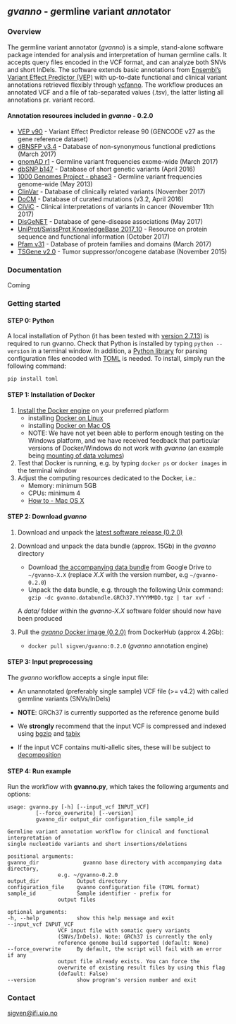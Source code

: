 ## _gvanno_ - *g*ermline *v*ariant *anno*tator

### Overview

The germline variant annotator (*gvanno*) is a simple, stand-alone software package intended for analysis and interpretation of human germline calls. It accepts query files encoded in the VCF format, and can analyze both SNVs and short InDels. The software extends basic annotations from [Ensembl’s Variant Effect Predictor (VEP)](http://www.ensembl.org/info/docs/tools/vep/index.html) with up-to-date functional and clinical variant annotations retrieved flexibly through [vcfanno](https://github.com/brentp/vcfanno). The workflow produces an annotated VCF and a file of tab-separated values (.tsv), the latter listing all annotations pr. variant record.

#### Annotation resources included in _gvanno_ - 0.2.0


* [VEP v90](http://www.ensembl.org/info/docs/tools/vep/index.html) - Variant Effect Predictor release 90 (GENCODE v27 as the gene reference dataset)
* [dBNSFP v3.4](https://sites.google.com/site/jpopgen/dbNSFP) - Database of non-synonymous functional predictions (March 2017)
* [gnomAD r1](http://gnomad.broadinstitute.org/) - Germline variant frequencies exome-wide (March 2017)
* [dbSNP b147](http://www.ncbi.nlm.nih.gov/SNP/) - Database of short genetic variants (April 2016)
* [1000 Genomes Project - phase3](ftp://ftp.1000genomes.ebi.ac.uk/vol1/ftp/release/20130502/) - Germline variant frequencies genome-wide (May 2013)
* [ClinVar](http://www.ncbi.nlm.nih.gov/clinvar/) - Database of clinically related variants (November 2017)
* [DoCM](http://docm.genome.wustl.edu) - Database of curated mutations (v3.2, April 2016)
* [CIViC](http://civic.genome.wustl.edu) - Clinical interpretations of variants in cancer (November 11th 2017)
* [DisGeNET](http://www.disgenet.org) - Database of gene-disease associations (May 2017)
* [UniProt/SwissProt KnowledgeBase 2017_10](http://www.uniprot.org) - Resource on protein sequence and functional information (October 2017)
* [Pfam v31](http://pfam.xfam.org) - Database of protein families and domains (March 2017)
* [TSGene v2.0](http://bioinfo.mc.vanderbilt.edu/TSGene/) - Tumor suppressor/oncogene database (November 2015)

### Documentation

Coming

### Getting started

#### STEP 0: Python

A local installation of Python (it has been tested with [version 2.7.13](https://www.python.org/downloads/)) is required to run gvanno. Check that Python is installed by typing `python --version` in a terminal window. In addition, a [Python library](https://github.com/uiri/toml) for parsing configuration files encoded with [TOML](https://github.com/toml-lang/toml) is needed. To install, simply run the following command:

   	pip install toml

#### STEP 1: Installation of Docker

1. [Install the Docker engine](https://docs.docker.com/engine/installation/) on your preferred platform
   - installing [Docker on Linux](https://docs.docker.com/engine/installation/linux/)
   - installing [Docker on Mac OS](https://docs.docker.com/engine/installation/mac/)
   - NOTE: We have not yet been able to perform enough testing on the Windows platform, and we have received feedback that particular versions of Docker/Windows do not work with _gvanno_ (an example being [mounting of data volumes](https://github.com/docker/toolbox/issues/607))
2. Test that Docker is running, e.g. by typing `docker ps` or `docker images` in the terminal window
3. Adjust the computing resources dedicated to the Docker, i.e.:
   - Memory: minimum 5GB
   - CPUs: minimum 4
   - [How to - Mac OS X](https://docs.docker.com/docker-for-mac/#advanced)

#### STEP 2: Download _gvanno_

1. Download and unpack the [latest software release (0.2.0)](https://github.com/sigven/gvanno/releases/tag/v0.2.0)
2. Download and unpack the data bundle (approx. 15Gb) in the _gvanno_ directory
   * Download [the accompanying data bundle](https://drive.google.com/file/d/1NSeMWpLVMBcCEDYpOLsuWSnKfZEaamip/) from Google Drive to `~/gvanno-X.X` (replace _X.X_ with the version number, e.g `~/gvanno-0.2.0`)
   * Unpack the data bundle, e.g. through the following Unix command: `gzip -dc gvanno.databundle.GRCh37.YYYYMMDD.tgz | tar xvf -`

    A _data/_ folder within the _gvanno-X.X_ software folder should now have been produced
3. Pull the [_gvanno_ Docker image (0.2.0)](https://hub.docker.com/r/sigven/gvanno/) from DockerHub (approx 4.2Gb):
   * `docker pull sigven/gvanno:0.2.0` (_gvanno_ annotation engine)

#### STEP 3: Input preprocessing

The _gvanno_ workflow accepts a single input file:

  * An unannotated (preferably single sample) VCF file (>= v4.2) with called germline variants (SNVs/InDels)

  * __NOTE__: GRCh37 is currently supported as the reference genome build

  * We __strongly__ recommend that the input VCF is compressed and indexed using [bgzip](http://www.htslib.org/doc/tabix.html) and [tabix](http://www.htslib.org/doc/tabix.html)
  * If the input VCF contains multi-allelic sites, these will be subject to [decomposition](http://genome.sph.umich.edu/wiki/Vt#Decompose)


#### STEP 4: Run example

Run the workflow with **gvanno.py**, which takes the following arguments and options:

	usage: gvanno.py [-h] [--input_vcf INPUT_VCF]
			 [--force_overwrite] [--version]
			 gvanno_dir output_dir configuration_file sample_id

	Germline variant annotation workflow for clinical and functional interpretation of
	single nucleotide variants and short insertions/deletions

	positional arguments:
	gvanno_dir              gvanno base directory with accompanying data directory,
					e.g. ~/gvanno-0.2.0
	output_dir            Output directory
	configuration_file    gvanno configuration file (TOML format)
	sample_id             Sample identifier - prefix for
					output files

	optional arguments:
	-h, --help            show this help message and exit
	--input_vcf INPUT_VCF
					VCF input file with somatic query variants
					(SNVs/InDels). Note: GRCh37 is currently the only
					reference genome build supported (default: None)
	--force_overwrite     By default, the script will fail with an error if any
					output file already exists. You can force the
					overwrite of existing result files by using this flag
					(default: False)
	--version             show program's version number and exit




### Contact

sigven@ifi.uio.no
